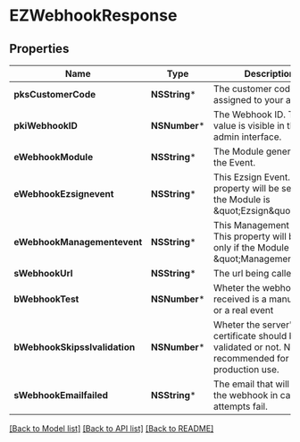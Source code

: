 # EZWebhookResponse

## Properties
Name | Type | Description | Notes
------------ | ------------- | ------------- | -------------
**pksCustomerCode** | **NSString*** | The customer code assigned to your account | 
**pkiWebhookID** | **NSNumber*** | The Webhook ID. This value is visible in the admin interface. | 
**eWebhookModule** | **NSString*** | The Module generating the Event. | 
**eWebhookEzsignevent** | **NSString*** | This Ezsign Event. This property will be set only if the Module is \&quot;Ezsign\&quot;. | [optional] 
**eWebhookManagementevent** | **NSString*** | This Management Event. This property will be set only if the Module is \&quot;Management\&quot;. | [optional] 
**sWebhookUrl** | **NSString*** | The url being called | 
**bWebhookTest** | **NSNumber*** | Wheter the webhook received is a manual test or a real event | 
**bWebhookSkipsslvalidation** | **NSNumber*** | Wheter the server&#39;s SSL certificate should be validated or not. Not recommended for production use. | 
**sWebhookEmailfailed** | **NSString*** | The email that will receive the webhook in case all attempts fail. | 

[[Back to Model list]](../README.md#documentation-for-models) [[Back to API list]](../README.md#documentation-for-api-endpoints) [[Back to README]](../README.md)



